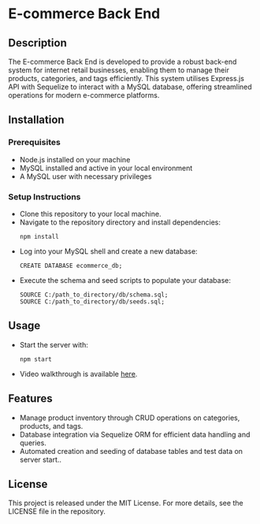 # E-commerce Back End

## Description

The E-commerce Back End is developed to provide a robust back-end system for internet retail businesses, enabling them to manage their products, categories, and tags efficiently. This system utilises Express.js API with Sequelize to interact with a MySQL database, offering streamlined operations for modern e-commerce platforms.

## Installation

### Prerequisites
- Node.js installed on your machine
- MySQL installed and active in your local environment
- A MySQL user with necessary privileges

### Setup Instructions
- Clone this repository to your local machine.
- Navigate to the repository directory and install dependencies:
  ```
  npm install
  ```
- Log into your MySQL shell and create a new database:
  ```
  CREATE DATABASE ecommerce_db;
  ```
- Execute the schema and seed scripts to populate your database:
  ```
  SOURCE C:/path_to_directory/db/schema.sql;
  SOURCE C:/path_to_directory/db/seeds.sql;
  ```

## Usage
- Start the server with:
  ```
  npm start
  ```
- Video walkthrough is available [here](https://vimeo.com/939597899?share=copy).

## Features

- Manage product inventory through CRUD operations on categories, products, and tags.
- Database integration via Sequelize ORM for efficient data handling and queries.
- Automated creation and seeding of database tables and test data on server start..

## License
This project is released under the MIT License. For more details, see the LICENSE file in the repository.
